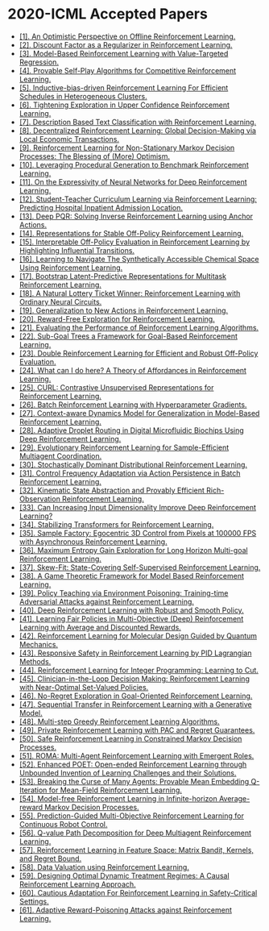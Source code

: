 # 2020-ICML Accepted Papers

 - [[1]. An Optimistic Perspective on Offline Reinforcement Learning.](http://proceedings.mlr.press/v119/agarwal20c.html)
 - [[2]. Discount Factor as a Regularizer in Reinforcement Learning.](http://proceedings.mlr.press/v119/amit20a.html)
 - [[3]. Model-Based Reinforcement Learning with Value-Targeted Regression.](http://proceedings.mlr.press/v119/ayoub20a.html)
 - [[4]. Provable Self-Play Algorithms for Competitive Reinforcement Learning.](http://proceedings.mlr.press/v119/bai20a.html)
 - [[5]. Inductive-bias-driven Reinforcement Learning For Efficient Schedules in Heterogeneous Clusters.](http://proceedings.mlr.press/v119/banerjee20a.html)
 - [[6]. Tightening Exploration in Upper Confidence Reinforcement Learning.](http://proceedings.mlr.press/v119/bourel20a.html)
 - [[7]. Description Based Text Classification with Reinforcement Learning.](http://proceedings.mlr.press/v119/chai20a.html)
 - [[8]. Decentralized Reinforcement Learning: Global Decision-Making via Local Economic Transactions.](http://proceedings.mlr.press/v119/chang20b.html)
 - [[9]. Reinforcement Learning for Non-Stationary Markov Decision Processes: The Blessing of (More) Optimism.](http://proceedings.mlr.press/v119/cheung20a.html)
 - [[10]. Leveraging Procedural Generation to Benchmark Reinforcement Learning.](http://proceedings.mlr.press/v119/cobbe20a.html)
 - [[11]. On the Expressivity of Neural Networks for Deep Reinforcement Learning.](http://proceedings.mlr.press/v119/dong20d.html)
 - [[12]. Student-Teacher Curriculum Learning via Reinforcement Learning: Predicting Hospital Inpatient Admission Location.](http://proceedings.mlr.press/v119/el-bouri20a.html)
 - [[13]. Deep PQR: Solving Inverse Reinforcement Learning using Anchor Actions.](http://proceedings.mlr.press/v119/geng20a.html)
 - [[14]. Representations for Stable Off-Policy Reinforcement Learning.](http://proceedings.mlr.press/v119/ghosh20b.html)
 - [[15]. Interpretable Off-Policy Evaluation in Reinforcement Learning by Highlighting Influential Transitions.](http://proceedings.mlr.press/v119/gottesman20a.html)
 - [[16]. Learning to Navigate The Synthetically Accessible Chemical Space Using Reinforcement Learning.](http://proceedings.mlr.press/v119/gottipati20a.html)
 - [[17]. Bootstrap Latent-Predictive Representations for Multitask Reinforcement Learning.](http://proceedings.mlr.press/v119/guo20g.html)
 - [[18]. A Natural Lottery Ticket Winner: Reinforcement Learning with Ordinary Neural Circuits.](http://proceedings.mlr.press/v119/hasani20a.html)
 - [[19]. Generalization to New Actions in Reinforcement Learning.](http://proceedings.mlr.press/v119/jain20b.html)
 - [[20]. Reward-Free Exploration for Reinforcement Learning.](http://proceedings.mlr.press/v119/jin20d.html)
 - [[21]. Evaluating the Performance of Reinforcement Learning Algorithms.](http://proceedings.mlr.press/v119/jordan20a.html)
 - [[22]. Sub-Goal Trees a Framework for Goal-Based Reinforcement Learning.](http://proceedings.mlr.press/v119/jurgenson20a.html)
 - [[23]. Double Reinforcement Learning for Efficient and Robust Off-Policy Evaluation.](http://proceedings.mlr.press/v119/kallus20b.html)
 - [[24]. What can I do here? A Theory of Affordances in Reinforcement Learning.](http://proceedings.mlr.press/v119/khetarpal20a.html)
 - [[25]. CURL: Contrastive Unsupervised Representations for Reinforcement Learning.](http://proceedings.mlr.press/v119/laskin20a.html)
 - [[26]. Batch Reinforcement Learning with Hyperparameter Gradients.](http://proceedings.mlr.press/v119/lee20d.html)
 - [[27]. Context-aware Dynamics Model for Generalization in Model-Based Reinforcement Learning.](http://proceedings.mlr.press/v119/lee20g.html)
 - [[28]. Adaptive Droplet Routing in Digital Microfluidic Biochips Using Deep Reinforcement Learning.](http://proceedings.mlr.press/v119/liang20c.html)
 - [[29]. Evolutionary Reinforcement Learning for Sample-Efficient Multiagent Coordination.](http://proceedings.mlr.press/v119/majumdar20a.html)
 - [[30]. Stochastically Dominant Distributional Reinforcement Learning.](http://proceedings.mlr.press/v119/martin20a.html)
 - [[31]. Control Frequency Adaptation via Action Persistence in Batch Reinforcement Learning.](http://proceedings.mlr.press/v119/metelli20a.html)
 - [[32]. Kinematic State Abstraction and Provably Efficient Rich-Observation Reinforcement Learning.](http://proceedings.mlr.press/v119/misra20a.html)
 - [[33]. Can Increasing Input Dimensionality Improve Deep Reinforcement Learning?](http://proceedings.mlr.press/v119/ota20a.html)
 - [[34]. Stabilizing Transformers for Reinforcement Learning.](http://proceedings.mlr.press/v119/parisotto20a.html)
 - [[35]. Sample Factory: Egocentric 3D Control from Pixels at 100000 FPS with Asynchronous Reinforcement Learning.](http://proceedings.mlr.press/v119/petrenko20a.html)
 - [[36]. Maximum Entropy Gain Exploration for Long Horizon Multi-goal Reinforcement Learning.](http://proceedings.mlr.press/v119/pitis20a.html)
 - [[37]. Skew-Fit: State-Covering Self-Supervised Reinforcement Learning.](http://proceedings.mlr.press/v119/pong20a.html)
 - [[38]. A Game Theoretic Framework for Model Based Reinforcement Learning.](http://proceedings.mlr.press/v119/rajeswaran20a.html)
 - [[39]. Policy Teaching via Environment Poisoning: Training-time Adversarial Attacks against Reinforcement Learning.](http://proceedings.mlr.press/v119/rakhsha20a.html)
 - [[40]. Deep Reinforcement Learning with Robust and Smooth Policy.](http://proceedings.mlr.press/v119/shen20b.html)
 - [[41]. Learning Fair Policies in Multi-Objective (Deep) Reinforcement Learning with Average and Discounted Rewards.](http://proceedings.mlr.press/v119/siddique20a.html)
 - [[42]. Reinforcement Learning for Molecular Design Guided by Quantum Mechanics.](http://proceedings.mlr.press/v119/simm20b.html)
 - [[43]. Responsive Safety in Reinforcement Learning by PID Lagrangian Methods.](http://proceedings.mlr.press/v119/stooke20a.html)
 - [[44]. Reinforcement Learning for Integer Programming: Learning to Cut.](http://proceedings.mlr.press/v119/tang20a.html)
 - [[45]. Clinician-in-the-Loop Decision Making: Reinforcement Learning with Near-Optimal Set-Valued Policies.](http://proceedings.mlr.press/v119/tang20c.html)
 - [[46]. No-Regret Exploration in Goal-Oriented Reinforcement Learning.](http://proceedings.mlr.press/v119/tarbouriech20a.html)
 - [[47]. Sequential Transfer in Reinforcement Learning with a Generative Model.](http://proceedings.mlr.press/v119/tirinzoni20a.html)
 - [[48]. Multi-step Greedy Reinforcement Learning Algorithms.](http://proceedings.mlr.press/v119/tomar20a.html)
 - [[49]. Private Reinforcement Learning with PAC and Regret Guarantees.](http://proceedings.mlr.press/v119/vietri20a.html)
 - [[50]. Safe Reinforcement Learning in Constrained Markov Decision Processes.](http://proceedings.mlr.press/v119/wachi20a.html)
 - [[51]. ROMA: Multi-Agent Reinforcement Learning with Emergent Roles.](http://proceedings.mlr.press/v119/wang20f.html)
 - [[52]. Enhanced POET: Open-ended Reinforcement Learning through Unbounded Invention of Learning Challenges and their Solutions.](http://proceedings.mlr.press/v119/wang20l.html)
 - [[53]. Breaking the Curse of Many Agents: Provable Mean Embedding Q-Iteration for Mean-Field Reinforcement Learning.](http://proceedings.mlr.press/v119/wang20z.html)
 - [[54]. Model-free Reinforcement Learning in Infinite-horizon Average-reward Markov Decision Processes.](http://proceedings.mlr.press/v119/wei20c.html)
 - [[55]. Prediction-Guided Multi-Objective Reinforcement Learning for Continuous Robot Control.](http://proceedings.mlr.press/v119/xu20h.html)
 - [[56]. Q-value Path Decomposition for Deep Multiagent Reinforcement Learning.](http://proceedings.mlr.press/v119/yang20d.html)
 - [[57]. Reinforcement Learning in Feature Space: Matrix Bandit, Kernels, and Regret Bound.](http://proceedings.mlr.press/v119/yang20h.html)
 - [[58]. Data Valuation using Reinforcement Learning.](http://proceedings.mlr.press/v119/yoon20a.html)
 - [[59]. Designing Optimal Dynamic Treatment Regimes: A Causal Reinforcement Learning Approach.](http://proceedings.mlr.press/v119/zhang20a.html)
 - [[60]. Cautious Adaptation For Reinforcement Learning in Safety-Critical Settings.](http://proceedings.mlr.press/v119/zhang20e.html)
 - [[61]. Adaptive Reward-Poisoning Attacks against Reinforcement Learning.](http://proceedings.mlr.press/v119/zhang20u.html)
